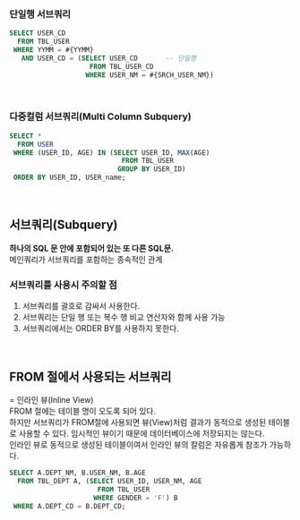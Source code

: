 ### 단일행 서브쿼리
```sql
SELECT USER_CD
  FROM TBL_USER
 WHERE YYMM = #{YYMM}
   AND USER_CD = (SELECT USER_CD       -- 단일행
                    FROM TBL_USER_CD
                   WHERE USER_NM = #{SRCH_USER_NM})
```
  
<br> 

### 다중컬럼 서브쿼리(Multi Column Subquery)
```sql
SELECT * 
  FROM USER
 WHERE (USER_ID, AGE) IN (SELECT USER_ID, MAX(AGE) 	
                            FROM TBL_USER 	
                           GROUP BY USER_ID) 
 ORDER BY USER_ID, USER_name;
```


<br>

## 서브쿼리(Subquery)
**하나의 SQL 문 안에 포함되어 있는 또 다른 SQL문.**  
메인쿼리가 서브쿼리를 포함하는 종속적인 관계

### 서브쿼리를 사용시 주의할 점 

1. 서브쿼리를 괄호로 감싸서 사용한다.  
2. 서브쿼리는 단일 행 또는 복수 행 비교 연산자와 함께 사용 가능  
3. 서브쿼리에서는 ORDER BY를 사용하지 못한다.

<br> 

## FROM 절에서 사용되는 서브쿼리
= 인라인 뷰(Inline View)  
FROM 절에는 테이블 명이 오도록 되어 있다.  
하지만 서브쿼리가 FROM절에 사용되면 뷰(View)처럼 결과가 동적으로 생성된 테이블로 사용할 수 있다. 
임시적인 뷰이기 때문에 데이터베이스에 저장되지는 않는다.   
인라인 뷰로 동적으로 생성된 테이블이여서 인라인 뷰의 칼럼은 자유롭게 참조가 가능하다.
 
```sql
SELECT A.DEPT_NM, B.USER_NM, B.AGE
  FROM TBL_DEPT A, (SELECT USER_ID, USER_NM, AGE	
                      FROM TBL_USER	
                     WHERE GENDER = 'F') B
 WHERE A.DEPT_CD = B.DEPT_CD;
```
